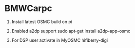 # BMWCarpc

1) Install latest OSMC build on pi

2) Enabled a2dp support
sudo apt-get install a2dp-app-osmc

3) For DSP user activate in MyOSMC hifiberry-digi


